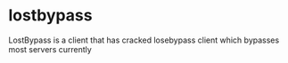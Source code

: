 # lostbypass
LostBypass is a client that has cracked losebypass client which bypasses most servers currently
